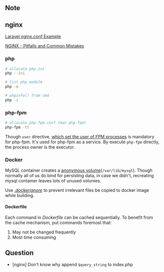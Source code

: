 ## Note

## nginx

[Laravel nginx.conf Example](https://laravel.com/docs/7.x/deployment#nginx)

[NGINX - Pitfalls and Common Mistakes](https://www.nginx.com/resources/wiki/start/topics/tutorials/config_pitfalls/)

### php

```sh
# allocate php.ini
php --ini

# list php module
php -m

# phpinfo() from cmd
php -i
```

### php-fpm

```sh
# allocate php-fpm.conf (man php-fpm)
php-fpm -tt
```

Though `user` directive, [which set the user of FPM processes](https://www.php.net/manual/en/install.fpm.configuration.php)
is mandatory for php-fpm. It's used for php-fpm as a service.
By execute `php-fpm` directly, the process owner is the executor.

### Docker

MySQL container creates a [anonymous volume](https://github.com/docker-library/mysql/issues/255)(`/var/lib/mysql`).
Though normally all of us do bind for persisting data, in case we didn't,
recreating mysql container leaves lots of unused volumes.

Use [_.dockerignore_](https://docs.docker.com/develop/develop-images/dockerfile_best-practices/#exclude-with-dockerignore)
to prevent irrelevant files be copied to docker image while building.

#### Dockerfile

Each command in _Dockerfile_ can be cached sequentially. To benefit from
the cache mechanism, put commands foremost that:

1. May not be changed frequently
2. Most time consuming

## Question

- [nginx] Don't know why append `$query_string` to index.php
